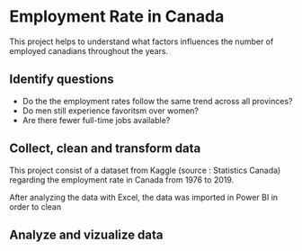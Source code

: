 # Employment Rate in Canada

This project helps to understand what factors influences the number of employed canadians throughout the years. 

## Identify questions
- Do the the employment rates follow the same trend across all provinces?
- Do men still experience favoritsm over women?
- Are there fewer full-time jobs available?


## Collect, clean and transform data
This project consist of a dataset from Kaggle (source : Statistics Canada) regarding the employment rate in Canada from 1976 to 2019.

After analyzing the data with Excel, the data was imported in Power BI in order to clean

## Analyze and vizualize data
